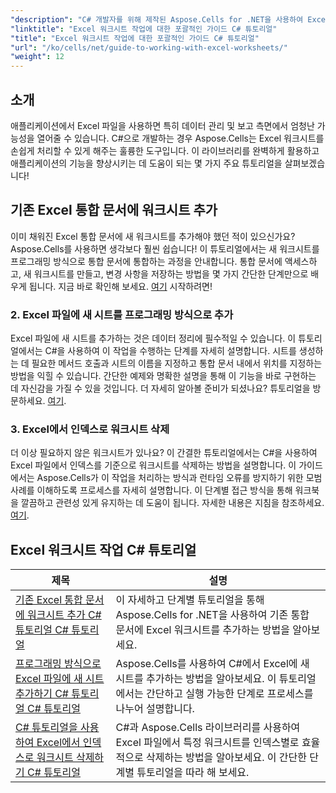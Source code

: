 ```yaml
---
"description": "C# 개발자를 위해 제작된 Aspose.Cells for .NET을 사용하여 Excel 워크시트를 효율적으로 관리하는 방법에 대한 포괄적인 튜토리얼을 알아보세요."
"linktitle": "Excel 워크시트 작업에 대한 포괄적인 가이드 C# 튜토리얼"
"title": "Excel 워크시트 작업에 대한 포괄적인 가이드 C# 튜토리얼"
"url": "/ko/cells/net/guide-to-working-with-excel-worksheets/"
"weight": 12
---
```


## 소개

애플리케이션에서 Excel 파일을 사용하면 특히 데이터 관리 및 보고 측면에서 엄청난 가능성을 열어줄 수 있습니다. C#으로 개발하는 경우 Aspose.Cells는 Excel 워크시트를 손쉽게 처리할 수 있게 해주는 훌륭한 도구입니다. 이 라이브러리를 완벽하게 활용하고 애플리케이션의 기능을 향상시키는 데 도움이 되는 몇 가지 주요 튜토리얼을 살펴보겠습니다!

## 기존 Excel 통합 문서에 워크시트 추가  
이미 채워진 Excel 통합 문서에 새 워크시트를 추가해야 했던 적이 있으신가요? Aspose.Cells를 사용하면 생각보다 훨씬 쉽습니다! 이 튜토리얼에서는 새 워크시트를 프로그래밍 방식으로 통합 문서에 통합하는 과정을 안내합니다. 통합 문서에 액세스하고, 새 워크시트를 만들고, 변경 사항을 저장하는 방법을 몇 가지 간단한 단계만으로 배우게 됩니다. 지금 바로 확인해 보세요. [여기](./adding-worksheet-to-existing-excel-workbook-csharp-tutorial/) 시작하려면!

### 2. Excel 파일에 새 시트를 프로그래밍 방식으로 추가  
Excel 파일에 새 시트를 추가하는 것은 데이터 정리에 필수적일 수 있습니다. 이 튜토리얼에서는 C#을 사용하여 이 작업을 수행하는 단계를 자세히 설명합니다. 시트를 생성하는 데 필요한 메서드 호출과 시트의 이름을 지정하고 통합 문서 내에서 위치를 지정하는 방법을 익힐 수 있습니다. 간단한 예제와 명확한 설명을 통해 이 기능을 바로 구현하는 데 자신감을 가질 수 있을 것입니다. 더 자세히 알아볼 준비가 되셨나요? 튜토리얼을 방문하세요. [여기](./add-new-sheet-to-excel-file-csharp-tutorial/).

### 3. Excel에서 인덱스로 워크시트 삭제  
더 이상 필요하지 않은 워크시트가 있나요? 이 간결한 튜토리얼에서는 C#을 사용하여 Excel 파일에서 인덱스를 기준으로 워크시트를 삭제하는 방법을 설명합니다. 이 가이드에서는 Aspose.Cells가 이 작업을 처리하는 방식과 런타임 오류를 방지하기 위한 모범 사례를 이해하도록 프로세스를 자세히 설명합니다. 이 단계별 접근 방식을 통해 워크북을 깔끔하고 관련성 있게 유지하는 데 도움이 됩니다. 자세한 내용은 지침을 참조하세요. [여기](./delete-worksheet-by-index-excel-csharp-tutorial/).

## Excel 워크시트 작업 C# 튜토리얼
| 제목 | 설명 |
| --- | --- | 
| [기존 Excel 통합 문서에 워크시트 추가 C# 튜토리얼 C# 튜토리얼](./adding-worksheet-to-existing-excel-workbook-csharp-tutorial/) | 이 자세하고 단계별 튜토리얼을 통해 Aspose.Cells for .NET을 사용하여 기존 통합 문서에 Excel 워크시트를 추가하는 방법을 알아보세요. |  
| [프로그래밍 방식으로 Excel 파일에 새 시트 추가하기 C# 튜토리얼 C# 튜토리얼](./add-new-sheet-to-excel-file-csharp-tutorial/) | Aspose.Cells를 사용하여 C#에서 Excel에 새 시트를 추가하는 방법을 알아보세요. 이 튜토리얼에서는 간단하고 실행 가능한 단계로 프로세스를 나누어 설명합니다. |  
| [C# 튜토리얼을 사용하여 Excel에서 인덱스로 워크시트 삭제하기 C# 튜토리얼](./delete-worksheet-by-index-excel-csharp-tutorial/) | C#과 Aspose.Cells 라이브러리를 사용하여 Excel 파일에서 특정 워크시트를 인덱스별로 효율적으로 삭제하는 방법을 알아보세요. 이 간단한 단계별 튜토리얼을 따라 해 보세요. |